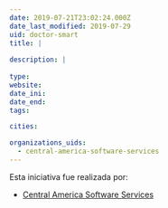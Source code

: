 ```yaml
---
date: 2019-07-21T23:02:24.000Z
date_last_modified: 2019-07-29
uid: doctor-smart
title: |
  
description: |
  
type: 
website: 
date_ini: 
date_end: 
tags:

cities: 

organizations_uids:
  - central-america-software-services
---
```


Esta iniciativa fue realizada por:

- [Central America Software Services](/organizaciones/central-america-software-services)

